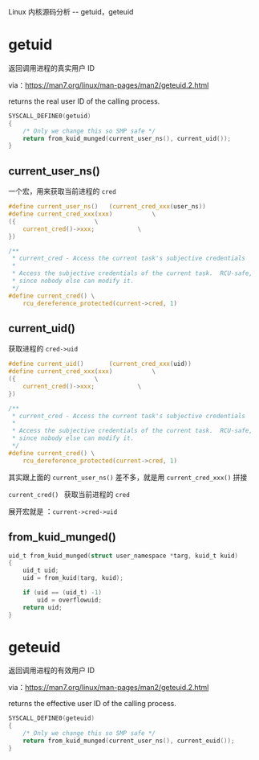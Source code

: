 Linux 内核源码分析 -- getuid，geteuid



# getuid 

返回调用进程的真实用户 ID

via：https://man7.org/linux/man-pages/man2/geteuid.2.html

returns the real user ID of the calling process.

```C
SYSCALL_DEFINE0(getuid)
{
	/* Only we change this so SMP safe */
	return from_kuid_munged(current_user_ns(), current_uid());
}
```



## current_user_ns()

一个宏，用来获取当前进程的 `cred`

```c
#define current_user_ns()	(current_cred_xxx(user_ns))
#define current_cred_xxx(xxx)			\
({						\
	current_cred()->xxx;			\
})
```

```c
/**
 * current_cred - Access the current task's subjective credentials
 *
 * Access the subjective credentials of the current task.  RCU-safe,
 * since nobody else can modify it.
 */
#define current_cred() \
	rcu_dereference_protected(current->cred, 1)
```



## current_uid()

获取进程的 `cred->uid`

```c
#define current_uid()		(current_cred_xxx(uid))
#define current_cred_xxx(xxx)			\
({						\
	current_cred()->xxx;			\
})
```

```c
/**
 * current_cred - Access the current task's subjective credentials
 *
 * Access the subjective credentials of the current task.  RCU-safe,
 * since nobody else can modify it.
 */
#define current_cred() \
	rcu_dereference_protected(current->cred, 1)
```

其实跟上面的 `current_user_ns()` 差不多，就是用 `current_cred_xxx()` 拼接

`current_cred() ` 获取当前进程的 `cred` 

展开宏就是 ：`current->cred->uid`



## from_kuid_munged()



```c
uid_t from_kuid_munged(struct user_namespace *targ, kuid_t kuid)
{
	uid_t uid;
	uid = from_kuid(targ, kuid);

	if (uid == (uid_t) -1)
		uid = overflowuid;
	return uid;
}
```





# geteuid 

返回调用进程的有效用户 ID

via：https://man7.org/linux/man-pages/man2/geteuid.2.html

returns the effective user ID of the calling process.

```c
SYSCALL_DEFINE0(geteuid)
{
	/* Only we change this so SMP safe */
	return from_kuid_munged(current_user_ns(), current_euid());
}
```

